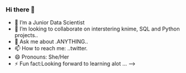 ### Hi there 👋
- 🔭 I’m a Junior Data Scientist
- 👯 I’m looking to collaborate on interstering  knime, SQL and Python projects..
- 💬 Ask me about .ANYTHING..
- 📫 How to reach me: ..twitter.
- 😄 Pronouns: She/Her
- ⚡ Fun fact:Looking forward to learning alot ...
-->
